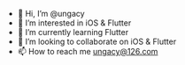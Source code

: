 - 👋 Hi, I’m @ungacy
- 👀 I’m interested in iOS & Flutter
- 🌱 I’m currently learning Flutter
- 💞️ I’m looking to collaborate on iOS & Flutter
- 📫 How to reach me ungacy@126.com

<!---
ungacy/ungacy is a ✨ special ✨ repository because its `README.md` (this file) appears on your GitHub profile.
You can click the Preview link to take a look at your changes.
--->

